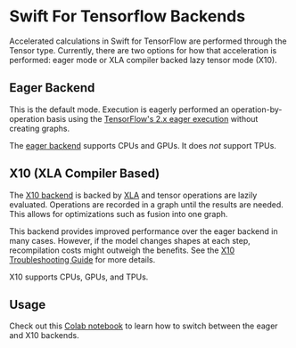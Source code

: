 # Swift For Tensorflow Backends

Accelerated calculations in Swift for TensorFlow are performed through the Tensor type. Currently, there are two options for how that acceleration is performed: eager mode or XLA compiler backed lazy tensor mode (X10). 

## Eager Backend

This is the default mode. Execution is eagerly performed an operation-by-operation basis using the [TensorFlow's 2.x eager execution](https://www.tensorflow.org/guide/eager) without creating graphs. 

The [eager backend](https://github.com/tensorflow/swift-apis/blob/master/Sources/TensorFlow/Bindings/EagerExecution.swift) supports CPUs and GPUs.  It does *not* support TPUs.



## X10 (XLA Compiler Based)

The [X10 backend](https://github.com/tensorflow/swift-apis/blob/master/Documentation/X10/API_GUIDE.md) is backed by [XLA](https://www.tensorflow.org/xla) and tensor operations are lazily evaluated. Operations are recorded in a graph until the results are needed. This allows for optimizations such as fusion into one graph.  

This backend provides improved performance over the eager backend in many cases. However, if the model changes shapes at each step, recompilation costs might outweigh the benefits.  See the [X10 Troubleshooting Guide](https://github.com/tensorflow/swift-apis/blob/master/Documentation/X10/TROUBLESHOOTING.md) for more details.

X10 supports CPUs, GPUs, and TPUs.

## Usage

Check out this [Colab notebook](https://github.com/tensorflow/swift/blob/main/docs/site/tutorials/introducing_x10.ipynb) to learn how to switch between the eager and X10 backends.

